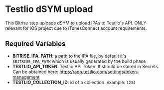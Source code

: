 # Testlio dSYM upload


This Bitrise step uploads dSYM to upload IPAs to Testlio's API.
ONLY relevant for iOS project due to iTunesConnect account requirements.

## Required Variables

- **BITRISE_IPA_PATH**: a path to the IPA file, by default it's `$BITRISE_IPA_PATH` which is usually generated by the build phase
- **TESTLIO_API_TOKEN**: Testlio API Token. It should be stored in Secrets. Can be obtained here: https://app.testlio.com/settings/token-management
- **TESTLIO_COLLECTION_ID**: id of a collection. example: `1234`
